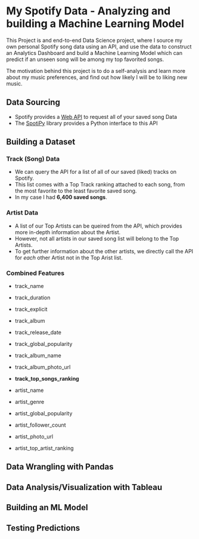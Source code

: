 # My Spotify Data - Analyzing and building a Machine Learning Model

This Project is and end-to-end Data Science project, where I source my own personal Spotify song data using an API, and use the data to construct an Analytics Dashboard and build a Machine Learning Model which can predict if an unseen song will be among my top favorited songs.

The motivation behind this project is to do a self-analysis and learn more about my music preferences, and find out how likely I will be to liking new music. 

## Data Sourcing
- Spotify provides a [Web API](https://developer.spotify.com/documentation/web-api) to request all of your saved song Data
- The [SpotiPy](https://github.com/spotipy-dev/spotipy) library provides a Python interface to this API 

## Building a Dataset

### Track (Song) Data

- We can query the API for a list of all of our saved (liked) tracks on Spotify. 
- This list comes with a Top Track ranking attached to each song, from the most favorite to the least favorite saved song.
- In my case I had **6,400 saved songs**.

### Artist Data

- A list of our Top Artists can be queired from the API, which provides more in-depth information about the Artist.
- However, not all artists in our saved song list will belong to the Top Artists.
- To get further information about the other artists, we directly call the API for *each* other Artist not in the Top Arist list.

### Combined Features
- track_name
- track_duration
- track_explicit
- track_album
- track_release_date
- track_global_popularity
- track_album_name
- track_album_photo_url
- **track_top_songs_ranking**

  
- artist_name
- artist_genre
- artist_global_popularity
- artist_follower_count
- artist_photo_url
- artist_top_artist_ranking


## Data Wrangling with Pandas

## Data Analysis/Visualization with Tableau

## Building an ML Model

## Testing Predictions
